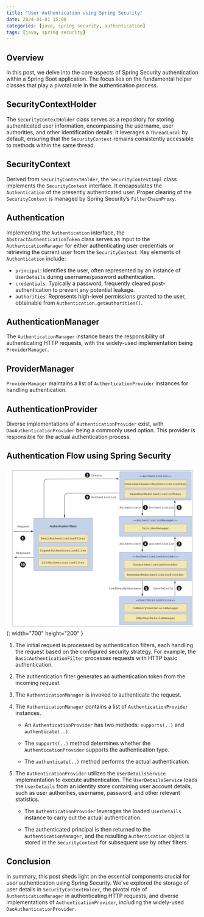 ```yaml
---
title: "User Authentication using Spring Security"
date: 2024-01-01 15:00
categories: [java, spring security, authentication]
tags: [java, spring security]
---
```


## Overview

In this post, we delve into the core aspects of Spring Security authentication within a Spring Boot application. The focus lies on the fundamental helper classes that play a pivotal role in the authentication process.

## SecurityContextHolder

The `SecurityContextHolder` class serves as a repository for storing authenticated user information, encompassing the username, user authorities, and other identification details. It leverages a `ThreadLocal` by default, ensuring that the `SecurityContext` remains consistently accessible to methods within the same thread.

## SecurityContext

Derived from `SecurityContextHolder`, the `SecurityContextImpl` class implements the `SecurityContext` interface. It encapsulates the `Authentication` of the presently authenticated user. Proper clearing of the `SecurityContext` is managed by Spring Security’s `FilterChainProxy`.

## Authentication

Implementing the `Authentication` interface, the `AbstractAuthenticationToken` class serves as input to the `AuthenticationManager` for either authenticating user credentials or retrieving the current user from the `SecurityContext`. Key elements of `Authentication` include:

- `principal`: Identifies the user, often represented by an instance of `UserDetails` during username/password authentication.
- `credentials`: Typically a password, frequently cleared post-authentication to prevent any potential leakage.
- `authorities`: Represents high-level permissions granted to the user, obtainable from `Authentication.getAuthorities()`.

## AuthenticationManager

The `AuthenticationManager` instance bears the responsibility of authenticating HTTP requests, with the widely-used implementation being `ProviderManager`.

## ProviderManager

`ProviderManager` maintains a list of `AuthenticationProvider` instances for handling authentication.

## AuthenticationProvider

Diverse implementations of `AuthenticationProvider` exist, with `DaoAuthenticationProvider` being a commonly used option. This provider is responsible for the actual authentication process.

## Authentication Flow using Spring Security

![Spring security authN flow](/assets/images/SpringSecurity/SpringSecurityAuthNFlow.png){: width="700" height="200" }

1. The initial request is processed by authentication filters, each handling the request based on the configured security strategy. For example, the `BasicAuthenticationFilter` processes requests with HTTP basic authentication.

2. The authentication filter generates an authentication token from the incoming request.

3. The `AuthenticationManager` is invoked to authenticate the request.

4. The `AuthenticationManager` contains a list of `AuthenticationProvider` instances.

   - An `AuthenticationProvider` has two methods: `supports(..)` and `authenticate(..)`.
   
   - The `supports(..)` method determines whether the `AuthenticationProvider` supports the authentication type.
   
   - The `authenticate(..)` method performs the actual authentication.

5. The `AuthenticationProvider` utilizes the `UserDetailsService` implementation to execute authentication. The `UserDetailsService` loads the `UserDetails` from an identity store containing user account details, such as user authorities, username, password, and other relevant statistics.

   - The `AuthenticationProvider` leverages the loaded `UserDetails` instance to carry out the actual authentication.
   
   - The authenticated principal is then returned to the `AuthenticationManager`, and the resulting `Authentication` object is stored in the `SecurityContext` for subsequent use by other filters.

## Conclusion

In summary, this post sheds light on the essential components crucial for user authentication using Spring Security. We've explored the storage of user details in `SecurityContextHolder`, the pivotal role of `AuthenticationManager` in authenticating HTTP requests, and diverse implementations of `AuthenticationProvider`, including the widely-used `DaoAuthenticationProvider`.
